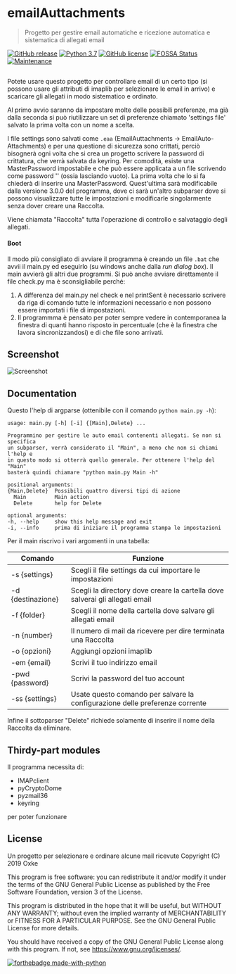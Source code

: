 # emailAuttachments
> Progetto per gestire email automatiche e ricezione automatica e sistematica 
di allegati email

[![GitHub release](https://img.shields.io/github/release/Oxke/emailAuttachments.svg)](https://GitHub.com/Oxke/emailAuttachments/releases/)
[![Python 3.7](https://img.shields.io/badge/python-3.7-blue.svg)](https://www.python.org/downloads/release/python-372/)
[![GitHub license](https://img.shields.io/github/license/Oxke/emailAuttachments.svg)](https://github.com/Oxke/emailAuttachments/blob/master/LICENSE)
[![FOSSA Status](https://app.fossa.io/api/projects/git%2Bgithub.com%2FOxke%2FemailAuttachments.svg?type=shield)](https://app.fossa.io/projects/git%2Bgithub.com%2FOxke%2FemailAuttachments?ref=badge_shield)
[![Maintenance](https://img.shields.io/badge/Maintained%3F-yes-green.svg)](https://GitHub.com/Oxke/emailAuttachments/graphs/commit-activity)

##
Potete usare questo progetto per controllare email di un certo tipo (si 
possono usare gli attributi di imaplib per selezionare le email in arrivo) e 
scaricare gli allegati in modo sistematico e ordinato.

Al primo avvio saranno da impostare molte delle possibili preferenze, ma già 
dalla seconda si può riutilizzare un set di preferenze chiamato 'settings 
file' salvato la prima volta con un nome a scelta.

I file settings sono salvati come `.eaa` (EmailAuttachments -> 
EmailAuto-Attachments) e per una questione di sicurezza sono crittati, perciò
bisognerà ogni volta che si crea un progetto scrivere la password di 
crittatura, che verrà salvata da keyring. Per comodità, esiste una 
MasterPassword impostabile e che può essere applicata a un file scrivendo 
come password '' (ossia lasciando vuoto). La prima volta che lo si fa 
chiederà di inserire una MasterPassword. Quest'ultima sarà modificabile 
dalla versione 3.0.0 del programma, dove ci sarà un'altro subparser dove si 
possono visualizzare tutte le impostazioni e modificarle singolarmente senza
 dover creare una Raccolta.

Viene chiamata "Raccolta" tutta l'operazione di controllo e salvataggio degli 
allegati.
  
#### Boot
Il modo più consigliato di avviare il programma è creando un file `.bat` che
avvii il main.py ed eseguirlo (su windows anche dalla _run dialog box_). Il 
main avvierà gli altri due programmi. Si può anche avviare direttamente il 
file check.py ma è sconsigliabile perché:
1. A differenza del main.py nel check e nel printSent è necessario scrivere da 
riga di comando tutte le informazioni necessario e non possono essere 
importati i file di impostazioni.
2. Il programmma è pensato per poter sempre vedere in contemporanea la 
finestra di quanti hanno risposto in percentuale (che è la finestra che 
lavora sincronizzandosi) e di che file sono arrivati.

## Screenshot
![Screenshot](http://oxke.altervista.org/screenshots/Capture.PNG)

## Documentation
Questo l'help di argparse (ottenibile con il comando `python main.py -h`):
  ```
usage: main.py [-h] [-i] {[Main],Delete} ...

Programmino per gestire le auto email contenenti allegati. Se non si specifica
un subparser, verrà considerato il "Main", a meno che non si chiami l'help e
in questo modo si otterrà quello generale. Per ottenere l'help del "Main"
basterà quindi chiamare "python main.py Main -h"

positional arguments:
  {Main,Delete}  Possibili quattro diversi tipi di azione
    Main         Main action
    Delete       help for Delete

optional arguments:
  -h, --help     show this help message and exit
  -i, --info     prima di iniziare il programma stampa le impostazioni
```

Per il main riscrivo i vari argomenti in una tabella:

Comando | Funzione
------- | --------
-s {settings}| Scegli il file settings da cui importare le impostazioni
-d {destinazione}| Scegli la directory dove creare la cartella dove salverai gli allegati email
-f {folder}| Scegli il nome della cartella dove salvare gli allegati email
-n {number}| Il numero di mail da ricevere per dire terminata una Raccolta
-o {opzioni}| Aggiungi opzioni imaplib
-em {email}| Scrivi il tuo indirizzo email
-pwd {password}| Scrivi la password del tuo account
-ss {settings}| Usate questo comando per salvare la configurazione delle preferenze corrente

Infine il sottoparser "Delete" richiede solamente di inserire il nome della Raccolta da eliminare.

## Thirdy-part modules
Il programma necessita di:
* IMAPclient
* pyCryptoDome
* pyzmail36
* keyring

per poter funzionare

## License
Un progetto per selezionare e ordinare alcune mail ricevute
Copyright (C) 2019 Oxke

This program is free software: you can redistribute it and/or modify
it under the terms of the GNU General Public License as published by
the Free Software Foundation, version 3 of the License.

This program is distributed in the hope that it will be useful,
but WITHOUT ANY WARRANTY; without even the implied warranty of
MERCHANTABILITY or FITNESS FOR A PARTICULAR PURPOSE.  See the
GNU General Public License for more details.

You should have received a copy of the GNU General Public License
along with this program.  If not, see <https://www.gnu.org/licenses/>.

[![forthebadge made-with-python](http://ForTheBadge.com/images/badges/made-with-python.svg)](https://www.python.org/)
